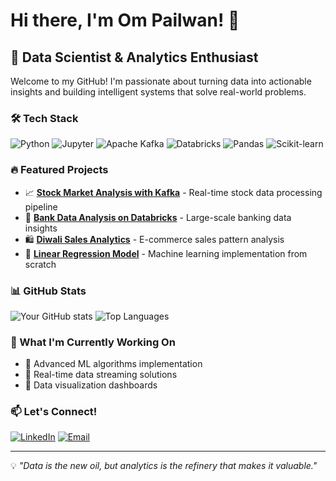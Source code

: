 # Hi there, I'm Om Pailwan! 👋

## 🚀 Data Scientist & Analytics Enthusiast

Welcome to my GitHub! I'm passionate about turning data into actionable insights and building intelligent systems that solve real-world problems.

### 🛠️ Tech Stack
![Python](https://img.shields.io/badge/Python-3776AB?style=for-the-badge&logo=python&logoColor=white)
![Jupyter](https://img.shields.io/badge/Jupyter-F37626?style=for-the-badge&logo=jupyter&logoColor=white)
![Apache Kafka](https://img.shields.io/badge/Apache%20Kafka-231F20?style=for-the-badge&logo=apache-kafka&logoColor=white)
![Databricks](https://img.shields.io/badge/Databricks-FF3621?style=for-the-badge&logo=databricks&logoColor=white)
![Pandas](https://img.shields.io/badge/Pandas-150458?style=for-the-badge&logo=pandas&logoColor=white)
![Scikit-learn](https://img.shields.io/badge/Scikit--learn-F7931E?style=for-the-badge&logo=scikit-learn&logoColor=white)

### 🔥 Featured Projects
- 📈 **[Stock Market Analysis with Kafka](./Stock-Market-Analysis-Using-kafka)** - Real-time stock data processing pipeline
- 🏦 **[Bank Data Analysis on Databricks](./BankDataAnalysis-Using-Databricks)** - Large-scale banking data insights
- 🛍️ **[Diwali Sales Analytics](./DiwaliSalesAnalysis)** - E-commerce sales pattern analysis
- 🤖 **[Linear Regression Model](./LinearRegression)** - Machine learning implementation from scratch

### 📊 GitHub Stats
![Your GitHub stats](https://github-readme-stats.vercel.app/api?username=Ompailwan&show_icons=true&theme=radical)
![Top Languages](https://github-readme-stats.vercel.app/api/top-langs/?username=Ompailwan&layout=compact&theme=radical)

### 🎯 What I'm Currently Working On
- 🔬 Advanced ML algorithms implementation
- 🌊 Real-time data streaming solutions
- 📱 Data visualization dashboards

### 📫 Let's Connect!
[![LinkedIn](https://img.shields.io/badge/LinkedIn-0077B5?style=for-the-badge&logo=linkedin&logoColor=white)](your-linkedin-url)
[![Email](https://img.shields.io/badge/Email-D14836?style=for-the-badge&logo=gmail&logoColor=white)](mailto:your-email@example.com)

---
💡 *"Data is the new oil, but analytics is the refinery that makes it valuable."*
